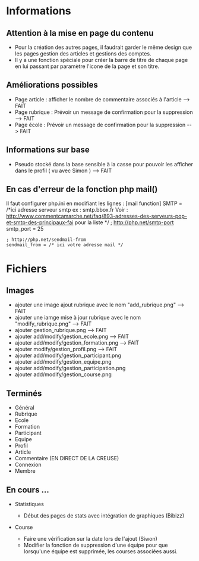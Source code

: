 # Informations

## Attention à la mise en page du contenu

* Pour la création des autres pages, il faudrait garder le même design que les pages gestion des articles et gestions des comptes.
* Il y a une fonction spéciale pour créer la barre de titre de chaque page en lui passant par paramètre l'icone de la page et son titre.

## Améliorations possibles

* Page article : afficher le nombre de commentaire associés à l'article --> FAIT
* Page rubrique : Prévoir un message de confirmation pour la suppression --> FAIT
* Page école : Prévoir un message de confirmation pour la suppression --> FAIT
	
## Informations sur base

* Pseudo stocké dans la base sensible à la casse pour pouvoir les afficher dans le profil ( vu avec Simon ) --> FAIT
	
## En cas d'erreur de la fonction php mail()

Il faut configurer php.ini en modifiant les lignes :
	[mail function]
	SMTP = /*ici adresse serveur smtp ex : smtp.bbox.fr Voir : http://www.commentcamarche.net/faq/893-adresses-des-serveurs-pop-et-smtp-des-principaux-fai pour la liste */
	; http://php.net/smtp-port
	smtp_port = 25

	; http://php.net/sendmail-from
	sendmail_from = /* ici votre adresse mail */


# Fichiers

## Images

* ajouter une image ajout rubrique avec le nom "add_rubrique.png" --> FAIT
* ajouter une iamge mise à jour rubrique avec le nom "modify_rubrique.png" --> FAIT
* ajouter gestion_rubrique.png --> FAIT
* ajouter add/modify/gestion_ecole.png --> FAIT
* ajouter add/modify/gestion_formation.png --> FAIT
* ajouter modify/gestion_profil.png --> FAIT
* ajouter add/modify/gestion_participant.png
* ajouter add/modify/gestion_equipe.png
* ajouter add/modify/gestion_participation.png
* ajouter add/modify/gestion_course.png

## Terminés

* Général
* Rubrique
* Ecole
* Formation
* Participant
* Equipe
* Profil
* Article
* Commentaire (EN DIRECT DE LA CREUSE)
* Connexion
* Membre

## En cours ...

* Statistiques

	* Début des pages de stats avec intégration de graphiques (Bibizz)

* Course

	* Faire une vérification sur la date lors de l'ajout (Siwon)
	* Modifier la fonction de suppression d'une équipe pour que lorsqu'une équipe est supprimée, les courses associées aussi.
